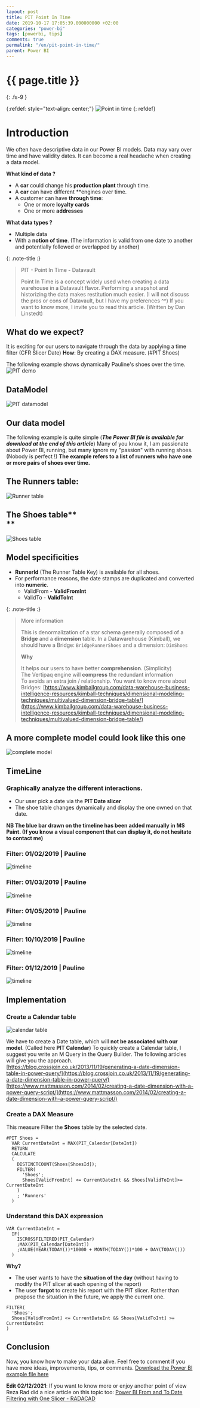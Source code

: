 ```yaml
---
layout: post
title: PIT Point In Time
date: 2019-10-17 17:05:39.000000000 +02:00
categories: "power-bi"
tags: [powerbi, tips]
comments: true
permalink: "/en/pit-point-in-time/"
parent: Power BI
---
```

# {{ page.title }}
{: .fs-9 }

{:refdef: style="text-align: center;"}
  ![Point in time](../../assets/2019/PIT/Splash_PIT.webp)
{: refdef}

# Introduction

We often have descriptive data in our Power BI models. Data may vary over time and have validity dates. It can become a real headache when creating a data model.

**What kind of data ?**
- A **car** could change his **production plant** through time.
- A **car** can have different **engines over time.
- A customer can have **through time**:
  - One or more **loyalty cards**
  - One or more **addresses**

**What data types ?**
- Multiple data
- With a **notion of time**. (The information is valid from one date to another and potentially followed or overlapped by another)


{: .note-title :}
>PIT - Point In Time - Datavault
>
>Point In Time is a concept widely used when creating a data warehouse in a Datavault flavor. Performing a snapshot and historizing the data makes restitution much easier.
>(I will not discuss the pros or cons of Datavault, but I have my preferences ^^)
>If you want to know more, I invite you to read this article. (Written by Dan Linstedt)


## What do we expect?
It is exciting for our users to navigate through the data by applying a time filter (CFR Slicer Date)
**How**: By creating a DAX measure. (#PIT Shoes)

The following example shows dynamically Pauline's shoes over the time.
![PIT demo](../../assets/2019/PIT/PIT_Demo.webp)



## DataModel

![PIT datamodel](../../assets/2019/PIT/PIT_Intro_Datamodel.webp)

## Our data model
The following example is quite simple (<em>**The Power BI file is available for download at the end of this article**</em>)
Many of you know it, I am passionate about Power BI, running, but many ignore my "passion" with running shoes. (Nobody is perfect !)
**The example refers to a list of runners who have one or more pairs of shoes over time.**


## The **Runners** table:
![Runner table](../../assets/2019/PIT/PIT_Intro_Runners.webp)

## The **<g class="gr_ gr_7 gr-alert gr_gramm gr_inline_cards gr_run_anim Grammar multiReplace" id="7" data-gr-id="7">Shoes</g>** table**<br />**
![Shoes table](../../assets/2019/PIT/PIT_Intro_Shoes.webp)


## Model specificities

- **RunnerId** (The Runner Table Key) is available for all shoes.
- For performance reasons, the date stamps are duplicated and converted into **numeric**.
  - ValidFrom - **ValidFromInt**
  - ValidTo - **ValidToInt**


{: .note-title :}
>More information
>
>This is denormalization of a star schema generally composed of a **Bridge** and a **dimension** table.
>In a Datawarehouse (Kimball), we should have a Bridge: `BridgeRunnerShoes` and a dimension: `DimShoes`
>
>**Why**
>
>It helps our users to have better **comprehension**. (Simplicity)<br />The Vertipaq engine will **compress** the redundant information<br />To avoids an extra <g class="gr_ gr_19 gr-alert gr_gramm gr_inline_cards gr_run_anim Style >multiReplace" id="19" data-gr-id="19">join / relationship</g>.
>You want to know more about Bridges:
>[https://www.kimballgroup.com/data-warehouse-business-intelligence-resources/kimball-techniques/dimensional-modeling-techniques/multivalued-dimension-bridge-table/](https://www.kimballgroup.com/data-warehouse-business-intelligence-resources/kimball-techniques/dimensional-modeling-techniques/multivalued-dimension-bridge-table/)


## A more complete model could look like this one
![complete model](../../assets/2019/PIT/PIT_Intro_Datamodel_Complete.webp)


## TimeLine


### Graphically analyze the different interactions.

- Our user pick a date via the **PIT Date slicer**
- The shoe table changes dynamically and <g class="gr_ gr_12 gr-alert gr_gramm gr_inline_cards gr_run_anim Grammar multiReplace" id="12" data-gr-id="12">display</g> the one owned on that date.

**NB The blue bar drawn on the timeline has been added manually in MS Paint. (If you know a visual component that can display it, do not hesitate to contact me)**


### Filter: 01/02/2019 | Pauline
![timeline](../../assets/2019/PIT/timeline_1.webp)


### Filter: 01/03/2019 | Pauline
![timeline](../../assets/2019/PIT/timeline_2.webp)


### Filter: 01/05/2019 | Pauline
![timeline](../../assets/2019/PIT/timeline_3.webp)


### Filter: 10/10/2019 | Pauline
![timeline](../../assets/2019/PIT/timeline_4.webp)


### Filter: 01/12/2019 | Pauline
![timeline](../../assets/2019/PIT/timeline_5.webp)


## Implementation


### Create a Calendar table

![calendar table](../../assets/2019/PIT/PIT_Intro_Datamodel_Calendar.webp)

We have to create a Date table, which will **not be associated with our model**. (Called here **PIT Calendar**)
To quickly create a Calendar table, I suggest you write an M Query in the Query Builder. The following articles will give you the approach.
[https://blog.crossjoin.co.uk/2013/11/19/generating-a-date-dimension-table-in-power-query/](https://blog.crossjoin.co.uk/2013/11/19/generating-a-date-dimension-table-in-power-query/)
[https://www.mattmasson.com/2014/02/creating-a-date-dimension-with-a-power-query-script/](https://www.mattmasson.com/2014/02/creating-a-date-dimension-with-a-power-query-script/)




### Create a DAX Measure

This measure Filter the **Shoes** table by the selected date.

```
#PIT Shoes =
  VAR CurrentDateInt = MAX(PIT_Calendar[DateInt])
  RETURN
  CALCULATE
  (
    DISTINCTCOUNT(Shoes[ShoesId]);
    FILTER(
      'Shoes';
      Shoes[ValidFromInt] <= CurrentDateInt && Shoes[ValidToInt]>= CurrentDateInt
    )
    ; 'Runners'
  )
```


### Understand this DAX expression

```
VAR CurrentDateInt =
  IF(
    ISCROSSFILTERED(PIT_Calendar)
    ;MAX(PIT_Calendar[DateInt])
    ;VALUE(YEAR(TODAY())*10000 + MONTH(TODAY())*100 + DAY(TODAY()))
  )
```
**Why?**
- The user wants to have the **situation of the day** (without having to modify the PIT slicer at each opening of the report)
- The user **forgot** to create his report with the PIT slicer. Rather than propose the situation in the future, we apply the current one.

```
FILTER(
  'Shoes';
  Shoes[ValidFromInt] <= CurrentDateInt && Shoes[ValidToInt] >= CurrentDateInt
)
```

## Conclusion

Now, you know how to make your data alive.
Feel free to comment if you have more ideas, improvements, tips, or comments.
[Download the Power BI example file here](https://github.com/arnaudgastelblum/LazySnail/raw/master/LazySnail_PointInTime.pbix)

**Edit 02/12/2021**: If you want to know more or enjoy another point of view Reza Rad did a nice article on this topic too:
[Power BI From and To Date Filtering with One Slicer - RADACAD](https://radacad.com/power-bi-from-and-to-date-filtering-with-one-slicer)

